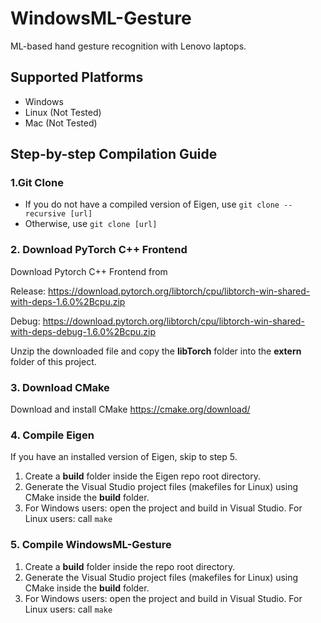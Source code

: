 # WindowsML-Gesture
 ML-based hand gesture recognition with Lenovo laptops.
 
## Supported Platforms
- Windows
- Linux (Not Tested)
- Mac (Not Tested)

## Step-by-step Compilation Guide 
 ### 1.Git Clone
 - If you do not have a compiled version of Eigen, use 
 `git clone --recursive [url]`
 - Otherwise, use
 `git clone [url]`

 ### 2. Download PyTorch C++ Frontend
 Download Pytorch C++ Frontend from
 
 Release: https://download.pytorch.org/libtorch/cpu/libtorch-win-shared-with-deps-1.6.0%2Bcpu.zip
 
 Debug: https://download.pytorch.org/libtorch/cpu/libtorch-win-shared-with-deps-debug-1.6.0%2Bcpu.zip

 Unzip the downloaded file and copy the **libTorch** folder into the **extern** folder of this project.

 ### 3. Download CMake
 Download and install CMake
 https://cmake.org/download/

 ### 4. Compile Eigen
 If you have an installed version of Eigen, skip to step 5.
 1. Create a **build** folder inside the Eigen repo root directory.
 2. Generate the Visual Studio project files (makefiles for Linux) using CMake inside the **build** folder.
 3. For Windows users: open the project and build in Visual Studio.
    For Linux users: call `make`
 
 ### 5. Compile WindowsML-Gesture
 1. Create a **build** folder inside the repo root directory.
 2. Generate the Visual Studio project files (makefiles for Linux) using CMake inside the **build** folder.
 3. For Windows users: open the project and build in Visual Studio.
    For Linux users: call `make`


